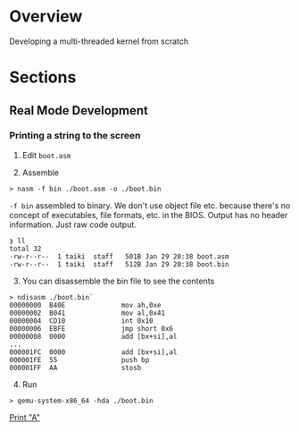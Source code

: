 # Overview

Developing a multi-threaded kernel from scratch

# Sections

## Real Mode Development

### Printing a string to the screen

1. Edit `boot.asm`

2. Assemble

```
> nasm -f bin ./boot.asm -o ./boot.bin
```

`-f bin` assembled to binary. We don't use object file etc. because there's no concept of executables, file formats, etc. in the BIOS. Output has no header information. Just raw code output.

```
❯ ll
total 32
-rw-r--r--  1 taiki  staff   501B Jan 29 20:38 boot.asm
-rw-r--r--  1 taiki  staff   512B Jan 29 20:38 boot.bin
```

3. You can disassemble the bin file to see the contents

```
> ndisasm ./boot.bin`
00000000  B40E              mov ah,0xe
00000002  B041              mov al,0x41
00000004  CD10              int 0x10
00000006  EBFE              jmp short 0x6
00000008  0000              add [bx+si],al
...
000001FC  0000              add [bx+si],al
000001FE  55                push bp
000001FF  AA                stosb
```

4. Run

```
> qemu-system-x86_64 -hda ./boot.bin
```

[Print "A"](./img/real_mode/print_a.png?raw=true "Print A")
